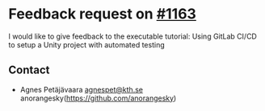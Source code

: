 # Feedback request on [#1163](https://github.com/KTH/devops-course/pull/1163)
I would like to give feedback to the executable tutorial: Using GitLab CI/CD to setup a Unity project with automated testing 

## Contact
- Agnes Petäjävaara <agnespet@kth.se> anorangesky(https://github.com/anorangesky)
